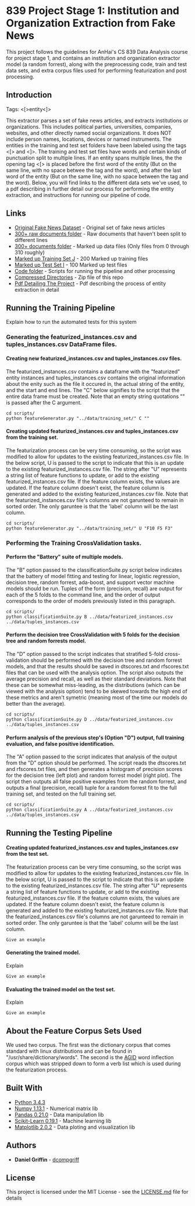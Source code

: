 # 839 Project Stage 1: Institution and Organization Extraction from Fake News

This project follows the guidelines for AnHai's CS 839 Data Analysis course for project stage 1, and contains an institution and organization extractor model (a random forrest), along with the preprocessing code, train and test data sets, and extra corpus files used for performing featurization and post processing.

## Introduction

Tags: <[>entity<]>

This extractor parses a set of fake news articles, and extracts institutions or organizations. This includes political parties, universities, companies, websites, and other directly named social organizations. It does NOT include person names, locations, devices or named instruments. The entities in the training and test set folders have been labeled using the tags <[> and <]>. The training and test set files have words and certain kinds of punctuation split to multiple lines. If an entity spans multiple lines, the the opening tag <[> is placed before the first word of the entity (But on the same line, with no space betwee the tag and the word), and after the last word of the entity (But on the same line, with no space between the tag and the word). Below, you will find links to the different data sets we've used, to a pdf describing in further detail our process for performing the entity extraction, and instructions for running our pipeline of code.

## Links

* [Original Fake News Dataset](https://www.kaggle.com/mrisdal/fake-news) - Original set of fake news articles
* [300+ raw documents folder](data/raw_data/) - Raw documents that haven't been split to different lines
* [300+ documents folder](data/Markedup%20data/) - Marked up data files (Only files from 0 through 310 roughly)
* [Marked up Training Set J](data/training_set/) - 200 Marked up training files
* [Marked up Test Set I](data/test_set/) - 100 Marked up test files
* [Code folder](scripts/) - Scripts for running the pipeline and other processing
* [Compressed Directories](Archive.zip) - Zip file of this repo
* [Pdf Detailing The Project]() - Pdf describing the process of entity extraction in detail

## Running the Training Pipeline

Explain how to run the automated tests for this system

### Generating the featurized_instances.csv and tuples_instances.csv DataFrame files.

#### Creating new featurized_instances.csv and tuples_instances.csv files.

The featurized_instances.csv contains a dataframe with the "featurized" entity instances and tuples_instances.csv contains the original information about the enity such as the file it occured in, the actual string of the entity, and the start and end lines. The "C" below signifies to the script that the entire data frame must be created. Note that an empty string quotations "" is passed after the C argument.

```
cd scripts/
python featureGenerator.py "../data/training_set/" C ""
```
#### Creating updated featurized_instances.csv and tuples_instances.csv from the training set.

The featurization process can be very time consuming, so the script was modified to allow for updates to the existing featurized_instances.csv file. In the below script, U is passed to the script to indicate that this is an update to the existing featurized_instances.csv file. The string after "U" represents a string list
of feature functions to update, or add to the existing featurized_instances.csv file. If the feature column exists, the values are updated. If the feature column doesn't exist, the feature column is generated and added to the existing featurized_instances.csv file. Note that the featurized_instances.csv file's columns are not garunteed to remain in sorted order. The only garuntee is that the 'label' column will be the last column.

```
cd scripts/
python featureGenerator.py "../data/training_set/" U "F10 F5 F3"
```

### Performing the Training CrossValidation tasks.

#### Perform the "Battery" suite of multiple models.

The "B" option passed to the classificationSuite.py script below indicates that the battery of model fitting and testing for linear, logistic regression, decision tree, random forrest, ada-boost, and support vector machine models should be run. Tuples of the form (precision, recall) are output for each of the 5 folds to the command line, and the order of output corresponds to the order of models previously listed in this paragraph.

```
cd scripts/
python classificationSuite.py B ../data/featurized_instances.csv ../data/tuples_instances.csv
```
#### Perform the decision tree CrossValidation with 5 folds for the decision tree and random forrests model.

The "D" option passed to the script indicates that stratified 5-fold cross-validation should be performed with the decision tree and random forrest models, and that the results should be saved in dtscores.txt and rfscores.txt files that can be used with the analysis option. The script also outputs the average precision and recall, as well as their standard deviations. Note that these can be somewhat miss-leading, as the distributions (which can be viewed with the analysis option) tend to be skewed towards the high end of these metrics and aren't symetric (meaning most of the time our models do better than the average).

```
cd scripts/
python classificationSuite.py D ../data/featurized_instances.csv ../data/tuples_instances.csv
```

#### Perform analysis of the previous step's (Option "D") output, full training evaluation, and false positive identification.

The "A" option passed to the script indicates that analysis of the output from the "D" option should be performed. The script reads the dtscores.txt and rfscores.txt files, and then generates a histogram of precision scores for the decision tree (left plot) and random forrest model (right plot). The script then outputs all false positive examples from the random forrest, and outputs a final (precision, recall) tuple for a random forrest fit to the full training set, and tested on the full training set.

```
cd scripts/
python classificationSuite.py A ../data/featurized_instances.csv ../data/tuples_instances.csv
```

## Running the Testing Pipeline

#### Creating updated featurized_instances.csv and tuples_instances.csv from the test set.

The featurization process can be very time consuming, so the script was modified to allow for updates to the existing featurized_instances.csv file. In the below script, U is passed to the script to indicate that this is an update to the existing featurized_instances.csv file. The string after "U" represents a string list
of feature functions to update, or add to the existing featurized_instances.csv file. If the feature column exists, the values are updated. If the feature column doesn't exist, the feature column is generated and added to the existing featurized_instances.csv file. Note that the featurized_instances.csv file's columns are not garunteed to remain in sorted order. The only garuntee is that the 'label' column will be the last column.

```
Give an example
```

#### Generating the trained model.

Explain

```
Give an example
```

#### Evaluating the trained model on the test set.

Explain

```
Give an example
```

## About the Feature Corpus Sets Used

We used two corpus. The first was the dictionary corpus that comes standard with linux distributions and can be found in "/usr/share/dictionary/words". The second is the [AGID](http://wordlist.aspell.net/agid-readme/) word inflection corpus which was stripped down to form a verb list which is used during the featurization process.

## Built With

* [Python 3.4.3](https://www.python.org/)
* [Numpy 1.13.1](http://www.numpy.org/) - Numerical matrix lib
* [Pandas 0.21.0](https://pandas.pydata.org/) - Data manipulation lib
* [Scikit-Learn 0.19.1](http://scikit-learn.org/stable/) - Machine learning lib
* [Matplotlib 2.0.2](https://matplotlib.org/) - Data ploting and visualization lib

## Authors

* **Daniel Griffin** - [dcompgriff](https://github.com/dcompgriff)


## License

This project is licensed under the MIT License - see the [LICENSE.md](LICENSE.md) file for details



